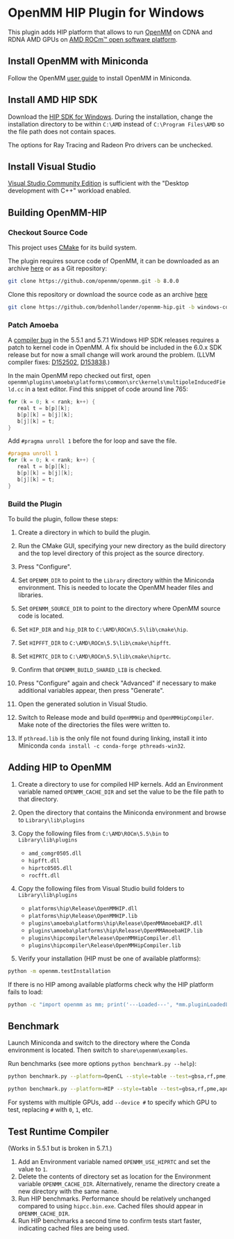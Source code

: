 # OpenMM HIP Plugin for Windows

This plugin adds HIP platform that allows to run [OpenMM](https://openmm.org) on CDNA and RDNA
AMD GPUs on [AMD ROCm™ open software platform](https://rocmdocs.amd.com).

## Install OpenMM with Miniconda

Follow the OpenMM [user guide](http://docs.openmm.org/latest/userguide/application/01_getting_started.html#installing-openmm) 
to install OpenMM in Miniconda.

## Install AMD HIP SDK

Download the [HIP SDK for Windows](https://www.amd.com/en/developer/resources/rocm-hub/hip-sdk.html). During the installation, change
the installation directory to be within `C:\AMD` instead of `C:\Program Files\AMD` so the file path does not contain spaces.

The options for Ray Tracing and Radeon Pro drivers can be unchecked.

## Install Visual Studio

[Visual Studio Community Edition](https://visualstudio.microsoft.com/vs/community/) is sufficient with the 
"Desktop development with C++" workload enabled.

## Building OpenMM-HIP

### Checkout Source Code

This project uses [CMake](http://www.cmake.org) for its build system.

The plugin requires source code of OpenMM, it can be downloaded as an archive
[here](https://github.com/openmm/openmm/releases) or as a Git repository:

```sh
git clone https://github.com/openmm/openmm.git -b 8.0.0
```

Clone this repository or download the source code as an archive
[here](https://github.com/bdenhollander/openmm-hip/archive/refs/heads/windows-compatibility.zip)

```sh
git clone https://github.com/bdenhollander/openmm-hip.git -b windows-compatibility
```

### Patch Amoeba

A [compiler bug](https://github.com/openmm/openmm/issues/4194) in the 5.5.1 and 5.7.1 Windows HIP SDK releases requires a patch
to kernel code in OpenMM. A fix should be included in the 6.0.x SDK release but for now a small change will work around the problem.
(LLVM compiler fixes: [D152502](https://reviews.llvm.org/D152502), [D153838](https://reviews.llvm.org/D153838).)

In the main OpenMM repo checked out first, open `openmm\plugins\amoeba\platforms\common\src\kernels\multipoleInducedField.cc` in a text editor.  Find this snippet of code around line 765:

```C++
for (k = 0; k < rank; k++) {
   real t = b[p][k];
   b[p][k] = b[j][k];
   b[j][k] = t;
}
```

Add `#pragma unroll 1` before the for loop and save the file.

```C++
#pragma unroll 1
for (k = 0; k < rank; k++) {
   real t = b[p][k];
   b[p][k] = b[j][k];
   b[j][k] = t;
}
```

### Build the Plugin

To build the plugin, follow these steps:

1. Create a directory in which to build the plugin.

2. Run the CMake GUI, specifying your new directory as the build directory and the top
level directory of this project as the source directory.

3. Press "Configure".

4. Set `OPENMM_DIR` to point to the `Library` directory within the Miniconda environment.
 This is needed to locate the OpenMM header files and libraries.

5. Set `OPENMM_SOURCE_DIR` to point to the directory where OpenMM source code is located.

6. Set `HIP_DIR` and `hip_DIR` to `C:\AMD\ROCm\5.5\lib\cmake\hip`.

7. Set `HIPFFT_DIR` to `C:\AMD\ROCm\5.5\lib\cmake\hipfft`.

8. Set `HIPRTC_DIR` to `C:\AMD\ROCm\5.5\lib\cmake\hiprtc`.

9. Confirm that `OPENMM_BUILD_SHARED_LIB` is checked.

10. Press "Configure" again and check "Advanced" if necessary to make additional variables appear, then press "Generate".

11. Open the generated solution in Visual Studio.

12. Switch to Release mode and build `OpenMMHip` and `OpenMMHipCompiler`. Make note of the directories the files were written to.

13. If `pthread.lib` is the only file not found during linking, install it into Miniconda `conda install -c conda-forge pthreads-win32`.

## Adding HIP to OpenMM

1. Create a directory to use for compiled HIP kernels. Add an Environment variable named `OPENMM_CACHE_DIR` and set the value
to be the file path to that directory.

2. Open the directory that contains the Miniconda environment and browse to `Library\lib\plugins`

3. Copy the following files from `C:\AMD\ROCm\5.5\bin` to `Library\lib\plugins`
   - `amd_comgr0505.dll`
   - `hipfft.dll`
   - `hiprtc0505.dll`
   - `rocfft.dll`

4. Copy the following files from Visual Studio build folders to `Library\lib\plugins`
   - `platforms\hip\Release\OpenMMHIP.dll`
   - `platforms\hip\Release\OpenMMHIP.lib`
   - `plugins\amoeba\platforms\hip\Release\OpenMMAmoebaHIP.dll`
   - `plugins\amoeba\platforms\hip\Release\OpenMMAmoebaHIP.lib`
   - `plugins\hipcompiler\Release\OpenMMHipCompiler.dll`
   - `plugins\hipcompiler\Release\OpenMMHipCompiler.lib`

5. Verify your installation (HIP must be one of available platforms):

```sh
python -m openmm.testInstallation
```

If there is no HIP among available platforms check why the HIP platform fails to load:

```sh
python -c "import openmm as mm; print('---Loaded---', *mm.pluginLoadedLibNames, '---Failed---', *mm.Platform.getPluginLoadFailures(), sep='\n')"
```

## Benchmark

Launch Miniconda and switch to the directory where the Conda environment is located. Then switch to `share\openmm\examples`.

Run benchmarks (see more options `python benchmark.py --help`):

```sh
python benchmark.py --platform=OpenCL --style=table --test=gbsa,rf,pme,apoa1rf,apoa1pme,apoa1ljpme,amoebagk,amoebapme --seconds 30
```

```sh
python benchmark.py --platform=HIP --style=table --test=gbsa,rf,pme,apoa1rf,apoa1pme,apoa1ljpme,amoebagk,amoebapme --seconds 30
```

For systems with multiple GPUs, add `--device #` to specify which GPU to test, replacing `#` with `0`, `1`, etc.

## Test Runtime Compiler

(Works in 5.5.1 but is broken in 5.7.1.)

1. Add an Environment variable named `OPENMM_USE_HIPRTC` and set the value to `1`.
2. Delete the contents of directory set as location for the Environment variable `OPENMM_CACHE_DIR`. Alternatively, rename the directory create a new directory with the same name.
3. Run HIP benchmarks. Performance should be relatively unchanged compared to using `hipcc.bin.exe`. Cached files should appear in `OPENMM_CACHE_DIR`.
4. Run HIP benchmarks a second time to confirm tests start faster, indicating cached files are being used. 
